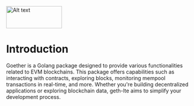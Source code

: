 

<img src="https://firebasestorage.googleapis.com/v0/b/goether-fff83.appspot.com/o/GOether%206.png?alt=media&token=27e1d5f0-f5f1-4c12-bcc9-48e857700323" alt="Alt text" width="150" height="60">


# Introduction

<!-- VuePress is composed of two parts: a [minimalistic static site generator](https://github.com/vuejs/vuepress/tree/master/packages/%40vuepress/core) with a Vue-powered [theming system](https://v1.vuepress.vuejs.org/theme/) and [Plugin API](https://v1.vuepress.vuejs.org/plugin/), and a [default theme](https://v1.vuepress.vuejs.org/theme/default-theme-config.html) optimized for writing technical documentation. It was created to support the documentation needs of Vue's own sub projects. -->

Goether is a Golang package designed to provide various functionalities related to EVM blockchains. This package offers capabilities such as interacting with contracts, exploring blocks, monitoring mempool transactions in real-time, and more. Whether you're building decentralized applications or exploring blockchain data, geth-lte aims to simplify your development process.



